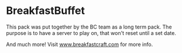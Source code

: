 BreakfastBuffet
===============

This pack was put together by the BC team as a long term pack. The purpose is to have a server to play on, that won't reset until a set date. 

And much more! Visit www.breakfastcraft.com for more info.
